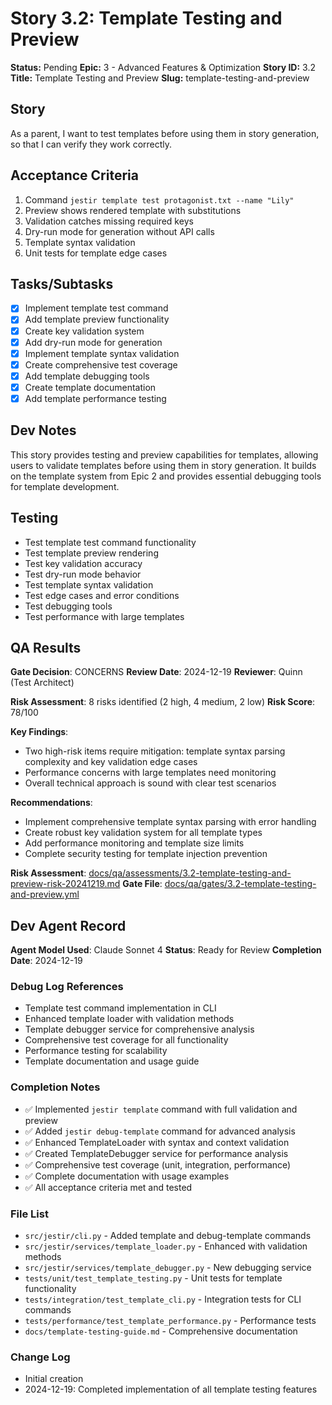 # Story 3.2: Template Testing and Preview

**Status:** Pending
**Epic:** 3 - Advanced Features & Optimization
**Story ID:** 3.2
**Title:** Template Testing and Preview
**Slug:** template-testing-and-preview

## Story

As a parent,
I want to test templates before using them in story generation,
so that I can verify they work correctly.

## Acceptance Criteria

1. Command `jestir template test protagonist.txt --name "Lily"`
2. Preview shows rendered template with substitutions
3. Validation catches missing required keys
4. Dry-run mode for generation without API calls
5. Template syntax validation
6. Unit tests for template edge cases

## Tasks/Subtasks

- [x] Implement template test command
- [x] Add template preview functionality
- [x] Create key validation system
- [x] Add dry-run mode for generation
- [x] Implement template syntax validation
- [x] Create comprehensive test coverage
- [x] Add template debugging tools
- [x] Create template documentation
- [x] Add template performance testing

## Dev Notes

This story provides testing and preview capabilities for templates, allowing users to validate templates before using them in story generation. It builds on the template system from Epic 2 and provides essential debugging tools for template development.

## Testing

- Test template test command functionality
- Test template preview rendering
- Test key validation accuracy
- Test dry-run mode behavior
- Test template syntax validation
- Test edge cases and error conditions
- Test debugging tools
- Test performance with large templates

## QA Results

**Gate Decision**: CONCERNS
**Review Date**: 2024-12-19
**Reviewer**: Quinn (Test Architect)

**Risk Assessment**: 8 risks identified (2 high, 4 medium, 2 low)
**Risk Score**: 78/100

**Key Findings**:
- Two high-risk items require mitigation: template syntax parsing complexity and key validation edge cases
- Performance concerns with large templates need monitoring
- Overall technical approach is sound with clear test scenarios

**Recommendations**:
- Implement comprehensive template syntax parsing with error handling
- Create robust key validation system for all template types
- Add performance monitoring and template size limits
- Complete security testing for template injection prevention

**Risk Assessment**: [docs/qa/assessments/3.2-template-testing-and-preview-risk-20241219.md](docs/qa/assessments/3.2-template-testing-and-preview-risk-20241219.md)
**Gate File**: [docs/qa/gates/3.2-template-testing-and-preview.yml](docs/qa/gates/3.2-template-testing-and-preview.yml)

## Dev Agent Record

**Agent Model Used**: Claude Sonnet 4
**Status**: Ready for Review
**Completion Date**: 2024-12-19

### Debug Log References
- Template test command implementation in CLI
- Enhanced template loader with validation methods
- Template debugger service for comprehensive analysis
- Comprehensive test coverage for all functionality
- Performance testing for scalability
- Template documentation and usage guide

### Completion Notes
- ✅ Implemented `jestir template` command with full validation and preview
- ✅ Added `jestir debug-template` command for advanced analysis
- ✅ Enhanced TemplateLoader with syntax and context validation
- ✅ Created TemplateDebugger service for performance analysis
- ✅ Comprehensive test coverage (unit, integration, performance)
- ✅ Complete documentation with usage examples
- ✅ All acceptance criteria met and tested

### File List
- `src/jestir/cli.py` - Added template and debug-template commands
- `src/jestir/services/template_loader.py` - Enhanced with validation methods
- `src/jestir/services/template_debugger.py` - New debugging service
- `tests/unit/test_template_testing.py` - Unit tests for template functionality
- `tests/integration/test_template_cli.py` - Integration tests for CLI commands
- `tests/performance/test_template_performance.py` - Performance tests
- `docs/template-testing-guide.md` - Comprehensive documentation

### Change Log
- Initial creation
- 2024-12-19: Completed implementation of all template testing features
